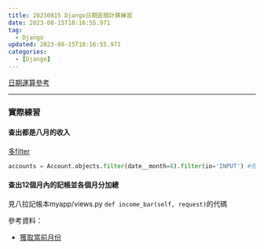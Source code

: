 ```yaml
---
title: 20230815 Django日期區間計算練習
date: 2023-08-15T18:16:55.971
tag:
  - Django
updated: 2023-08-15T18:16:55.971
categories:
  - [Django]
---
```

[日期運算參考](https://blog.51cto.com/u_15249893/2848146)

***
### 實際練習
#### 查出都是八月的收入
[多filter](https://andyludeveloper.medium.com/%E7%8E%A9-django-part-6-%E6%9F%A5%E8%A9%A2%E8%B3%87%E6%96%99-query-model-af542ed8eb5e)
```py
accounts = Account.objects.filter(date__month=8).filter(io='INPUT') #但這邊有個問題，不管哪年八月都會被查到吧？
```
#### 查出12個月內的記帳並各個月分加總
見八拉記帳本myapp/views.py `def income_bar(self, request)`的代碼

參考資料：
- [獲取當前月份](https://blog.csdn.net/wangjz_ivan/article/details/84405148)